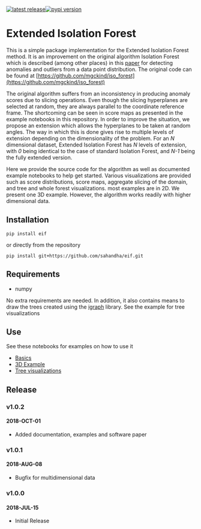 <a href="https://github.com/sahandha/eif/releases/tag/v1.0.2"> <img src="https://img.shields.io/badge/release-v1.0.2-blue.svg" alt="latest release" /></a><a href="https://pypi.org/project/eif/1.0.2/"><img src="https://img.shields.io/badge/pypi-v1.0.2-orange.svg" alt="pypi version"/></a>
# Extended Isolation Forest

This is a simple package implementation for the Extended Isolation Forest method. It is an improvement on the original algorithm Isolation Forest which is described (among other places) in this [paper](icdm08b.pdf) for detecting anomalies and outliers from a data point distribution. The original code can be found at [https://github.com/mgckind/iso_forest](https://github.com/mgckind/iso_forest)

The original algorithm suffers from an inconsistency in producing anomaly scores due to slicing operations. Even though the slicing hyperplanes are selected at random, they are always parallel to the coordinate reference frame. The shortcoming can be seen in score maps as presented in the example notebooks in this repository. In order to improve the situation, we propose an extension which allows the hyperplanes to be taken at random angles. The way in which this is done gives rise to multiple levels of extension depending on the dimensionality of the problem. For an *N* dimensional dataset, Extended Isolation Forest has *N* levels of extension, with *0* being identical to the case of standard Isolation Forest, and *N-1* being the fully extended version.

Here we provide the source code for the algorithm as well as documented example notebooks to help get started. Various visualizations are provided such as score distributions, score maps, aggregate slicing of the domain, and tree and whole forest visualizations. most examples are in 2D. We present one 3D example. However, the algorithm works readily with higher dimensional data. 

## Installation


    pip install eif


or directly from the repository


    pip install git+https://github.com/sahandha/eif.git


## Requirements

- numpy

No extra requirements are needed.
In addition, it also contains means to draw the trees created using the [igraph](http://igraph.org/) library. See the example for tree visualizations

## Use

See these notebooks for examples on how to use it

- [Basics](Notebooks/EIF.ipynb)
- [3D Example](Notebooks/general_3D_examples.ipynb)
- [Tree visualizations](Notebooks/TreeVisualization.ipynb)

## Release

### v1.0.2
#### 2018-OCT-01
- Added documentation, examples and software paper

### v1.0.1
#### 2018-AUG-08
- Bugfix for multidimensional data

### v1.0.0
#### 2018-JUL-15
- Initial Release
